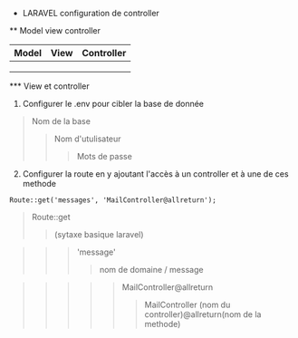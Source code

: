* LARAVEL configuration de controller

** Model view controller

| Model         | View          | Controller |
| ------------- |:-------------:| ----------:|
| 		        | 			    |  			 |
|		        |       		|    		 |
| 			    |       		|     		 |

*** View et controller

1. Configurer le .env pour cibler la  base de donnée

>Nom de la base
>>Nom d'utulisateur
>>>Mots de passe

2. Configurer la route en y ajoutant l'accès à un controller et à une de ces methode

```
Route::get('messages', 'MailController@allreturn');

```

>Route::get 
>>(sytaxe basique laravel)


>>>'message' 
>>>>nom de domaine / message

>>>>>MailController@allreturn
>>>>>>MailController (nom du controller)@allreturn(nom de la methode)

